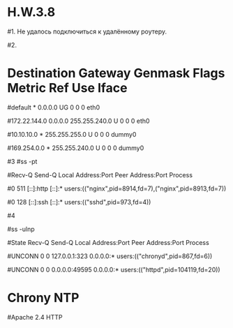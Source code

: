 # H.W.3.8

#1. Не удалось подключиться к удалённому роутеру.

#2.

# Destination     Gateway         Genmask         Flags Metric Ref    Use Iface

#default          *              0.0.0.0         UG    0      0        0 eth0

#172.22.144.0    0.0.0.0         255.255.240.0   U     0      0        0 eth0

#10.10.10.0       *              255.255.255.0   U     0      0        0 dummy0

#169.254.0.0      *              255.255.240.0   U     0      0        0 dummy0

#3
#ss -pt

#Recv-Q      Send-Q           Local Address:Port             Peer Address:Port     Process                       

#0           511                       [::]:http                     [::]:*         users:(("nginx",pid=8914,fd=7),("nginx",pid=8913,fd=7))      

#0           128                       [::]:ssh                      [::]:*         users:(("sshd",pid=973,fd=4))                                

#4

#ss -ulnp

#State       Recv-Q     Send-Q       Local Address:Port          Peer Address:Port     Process

#UNCONN      0          0            127.0.0.1:323               0.0.0.0:*             users:(("chronyd",pid=867,fd=6))

#UNCONN      0          0            0.0.0.0:49595               0.0.0.0:*             users:(("httpd",pid=104119,fd=20))

# Сhrony NTP

#Apache 2.4 HTTP

